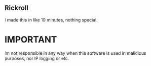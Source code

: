 ## Rickroll
I made this in like 10 minutes, nothing special.
# IMPORTANT
Im not responsible in any way when this software is used in malicious purposes, nor IP logging or etc.
